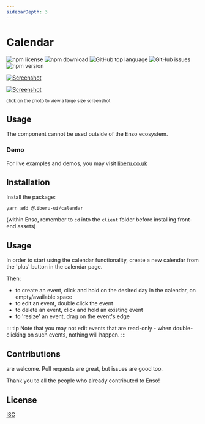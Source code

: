 ```yaml
---
sidebarDepth: 3
---
```


# Calendar

![npm license](https://img.shields.io/npm/l/@liberu-ui/calendar.svg) 
![npm download](https://img.shields.io/npm/dm/@liberu-ui/calendar.svg) 
![GitHub top language](https://img.shields.io/github/languages/top/liberu-ui/calendar.svg) 
![GitHub issues](https://img.shields.io/github/issues/liberu-ui/calendar.svg) 
![npm version](https://img.shields.io/npm/v/@liberu-ui/calendar.svg) 

[![Screenshot](https://laravel-liberu.github.io/calendar/screenshots/bulma_001_thumb.png)](https://laravel-liberu.github.io/calendar/screenshots/bulma_001.png)

[![Screenshot](https://laravel-liberu.github.io/calendar/screenshots/bulma_002_thumb.png)](https://laravel-liberu.github.io/calendar/screenshots/bulma_002.png)

<sup>click on the photo to view a large size screenshot</sup>


## Usage
The component cannot be used outside of the Enso ecosystem.

### Demo

For live examples and demos, you may visit [liberu.co.uk](https://www.liberu.co.uk)

## Installation

Install the package:
```
yarn add @liberu-ui/calendar
```

(within Enso, remember to `cd` into the `client` folder before installing front-end assets)

## Usage

In order to start using the calendar functionality, create a new calendar 
from the 'plus' button in the calendar page. 

Then:
- to create an event, click and hold on the desired day in the calendar, 
on empty/available space
- to edit an event, double click the event
- to delete an event, click and hold an existing event
- to 'resize' an event, drag on the event's edge

::: tip
Note that you may not edit events that are read-only - when double-clicking on such events,
nothing will happen.
:::

## Contributions

are welcome. Pull requests are great, but issues are good too.

Thank you to all the people who already contributed to Enso!

## License

[ISC](https://opliberuurce.org/licenses/ISC)

